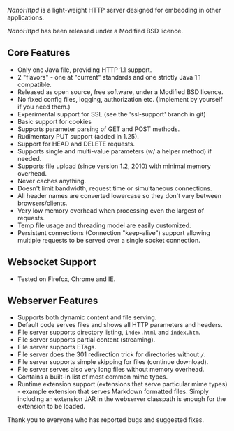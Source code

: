 *NanoHttpd* is a light-weight HTTP server designed for embedding in other applications.

*NanoHttpd* has been released under a Modified BSD licence.

## Core Features
* Only one Java file, providing HTTP 1.1 support.
* 2 "flavors" - one at "current" standards and one strictly Java 1.1 compatible.
* Released as open source, free software, under a Modified BSD licence.
* No fixed config files, logging, authorization etc. (Implement by yourself if you need them.)
* Experimental support for SSL (see the 'ssl-support' branch in git)
* Basic support for cookies
* Supports parameter parsing of GET and POST methods.
* Rudimentary PUT support (added in 1.25).
* Support for HEAD and DELETE requests.
* Supports single and multi-value parameters (w/ a helper method) if needed.
* Supports file upload (since version 1.2, 2010) with minimal memory overhead.
* Never caches anything.
* Doesn't limit bandwidth, request time or simultaneous connections.
* All header names are converted lowercase so they don't vary between browsers/clients.
* Very low memory overhead when processing even the largest of requests.
* Temp file usage and threading model are easily customized.
* Persistent connections (Connection "keep-alive") support allowing multiple requests to be served over a single socket connection.

## Websocket Support
* Tested on Firefox, Chrome and IE.

## Webserver Features
* Supports both dynamic content and file serving.
* Default code serves files and shows all HTTP parameters and headers.
* File server supports directory listing, ```index.html``` and ```index.htm```.
* File server supports partial content (streaming).
* File server supports ETags.
* File server does the 301 redirection trick for directories without ```/```.
* File server supports simple skipping for files (continue download).
* File server serves also very long files without memory overhead.
* Contains a built-in list of most common mime types.
* Runtime extension support (extensions that serve particular mime types) - example extension that serves Markdown formatted files. Simply including an extension JAR in the webserver classpath is enough for the extension to be loaded.

Thank you to everyone who has reported bugs and suggested fixes.

